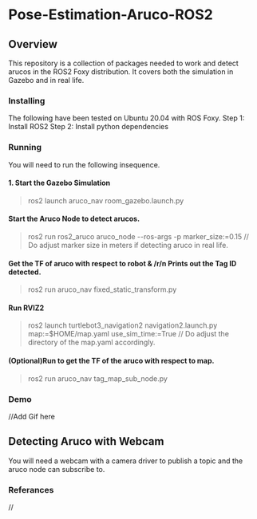 # Pose-Estimation-Aruco-ROS2

## Overview
This repository is a collection of packages needed to work and detect arucos in the ROS2 Foxy distribution. It covers both the simulation in Gazebo and in real life. 

### Installing
The following have been tested on Ubuntu 20.04 with ROS Foxy.
  Step 1: Install ROS2
  Step 2: Install python dependencies
  
### Running
You will need to run the following insequence.

#### 1. Start the Gazebo Simulation
> ros2 launch aruco_nav room_gazebo.launch.py

#### Start the Aruco Node to detect arucos.
> ros2 run ros2_aruco aruco_node --ros-args -p marker_size:=0.15
// Do adjust marker size in meters if detecting aruco in real life.

#### Get the TF of aruco with respect to robot & /r/n Prints out the Tag ID detected.
> ros2 run aruco_nav fixed_static_transform.py

#### Run RVIZ2
> ros2 launch turtlebot3_navigation2 navigation2.launch.py map:=$HOME/map.yaml use_sim_time:=True
// Do adjust the directory of the map.yaml accordingly.

#### (Optional)Run to get the TF of the aruco with respect to map.
>ros2 run aruco_nav tag_map_sub_node.py

### Demo
//Add Gif here

## Detecting Aruco with Webcam 
You will need a webcam with a camera driver to publish a topic and the aruco node can subscribe to.


### Referances
// 

